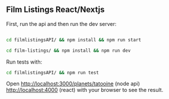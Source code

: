 ## Film Listings React/Nextjs

First, run the api and then run the dev server:

```bash

cd filmlistingsAPI/ && npm install && npm run start

cd film-listings/ && npm install && npm run dev
```


Run tests with:
```bash
cd filmlistingsAPI/ && npm run test

```


Open [http://localhost:3000/planets/tatooine](http://localhost:3000/planets/tatooine) (node api) [http://localhost:4000](http://localhost:4000) (react) with your browser to see the result.

